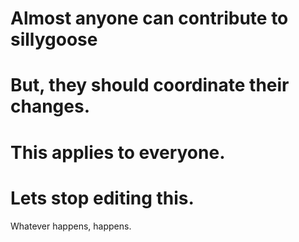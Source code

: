 # Almost anyone can contribute to sillygoose
# But, they should coordinate their changes.
# This applies to everyone.
# Lets stop editing this.
Whatever happens, happens.

